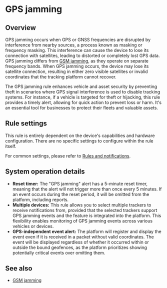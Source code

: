 # GPS jamming

## Overview

GPS jamming occurs when GPS or GNSS frequencies are disrupted by interference from nearby sources, a process known as masking or frequency masking. This interference can cause the device to lose its connection with satellites, leading to distorted or completely lost GPS data. GPS jamming differs from [GSM jamming](../device-connection-1/gsm-jamming.md), as they operate on separate frequency bands. When GPS jamming occurs, the device may lose its satellite connection, resulting in either zero visible satellites or invalid coordinates that the tracking platform cannot recover.

The GPS jamming rule enhances vehicle and asset security by preventing theft in scenarios where GPS signal interference is used to disable tracking systems. For instance, if a vehicle is targeted for theft or hijacking, this rule provides a timely alert, allowing for quick action to prevent loss or harm. It's an essential tool for businesses to protect their fleets and valuable assets.

## Rule settings

This rule is entirely dependent on the device's capabilities and hardware configuration. There are no specific settings to configure within the rule itself.

For common settings, please refer to [Rules and notifications](../../).

## System operation details

* **Reset timer:** The "GPS jamming" alert has a 5-minute reset timer, meaning that the alert will not trigger more than once every 5 minutes. If an event occurs during the reset period, it will be omitted from the platform, including reports.
* **Multiple devices:** This rule allows you to select multiple trackers to receive notifications from, provided that the selected trackers support GPS jamming events and the feature is integrated into the platform. This flexibility enables monitoring of GPS jamming events across various vehicles or devices.
* **GPS-independent event alert:** The platform will register and display the event even if it is received in a packet without valid coordinates. The event will be displayed regardless of whether it occurred within or outside the bound geofences, as the platform prioritizes showing potentially critical events over omitting them.

## See also

* [GSM jamming](../device-connection-1/gsm-jamming.md)
